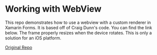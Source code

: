 Working with WebView
==============
This repo demonstrates how to use a webview with a custom renderer in Xamarin Forms. It is based off of Craig Dunn's code. You can find the link below. 
The frame properly resizes when the device rotates. This is only a solution for an iOS platform.



[Original Repo](https://github.com/xamarin/xamarin-forms-samples/tree/master/WorkingWithWebview)
